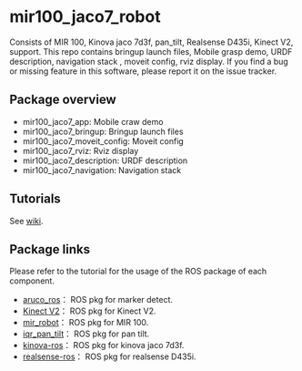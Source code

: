 # mir100_jaco7_robot
Consists of MIR 100, Kinova jaco 7d3f, pan_tilt, Realsense D435i, Kinect V2, support. This repo contains bringup launch files, Mobile grasp demo, URDF description, navigation stack , moveit config, rviz display.  If you find a bug or missing feature in this software, please report it on the issue tracker.
## Package overview
- mir100_jaco7_app: Mobile craw demo
- mir100_jaco7_bringup: Bringup launch files
- mir100_jaco7_moveit_config: Moveit config
- mir100_jaco7_rviz: Rviz display
- mir100_jaco7_description:  URDF description
- mir100_jaco7_navigation: Navigation stack
## Tutorials
See [wiki](https://github.com/I-Quotient-Robotics/mir100_jaco7_robot/wiki).
## Package links
Please refer to the tutorial for the usage of the ROS package of each component.
- [aruco_ros](https://github.com/pal-robotics/aruco_ros)： ROS pkg for marker detect.
- [Kinect V2](https://github.com/code-iai/iai_kinect2)： ROS pkg for Kinect V2.
- [mir_robot](https://github.com/QuartzYan/mir_robot)： ROS pkg for MIR 100.
- [iqr_pan_tilt](https://github.com/I-Quotient-Robotics/iqr_pan_tilt)： ROS pkg for pan tilt.
- [kinova-ros](https://github.com/Kinovarobotics/kinova-ros)： ROS pkg for kinova jaco 7d3f.
- [realsense-ros](https://github.com/IntelRealSense/realsense-ros)： ROS pkg for realsense D435i.


